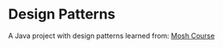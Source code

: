 # Design Patterns

A Java project with design patterns learned from: [Mosh Course](https://codewithmosh.com/p/design-patterns)
